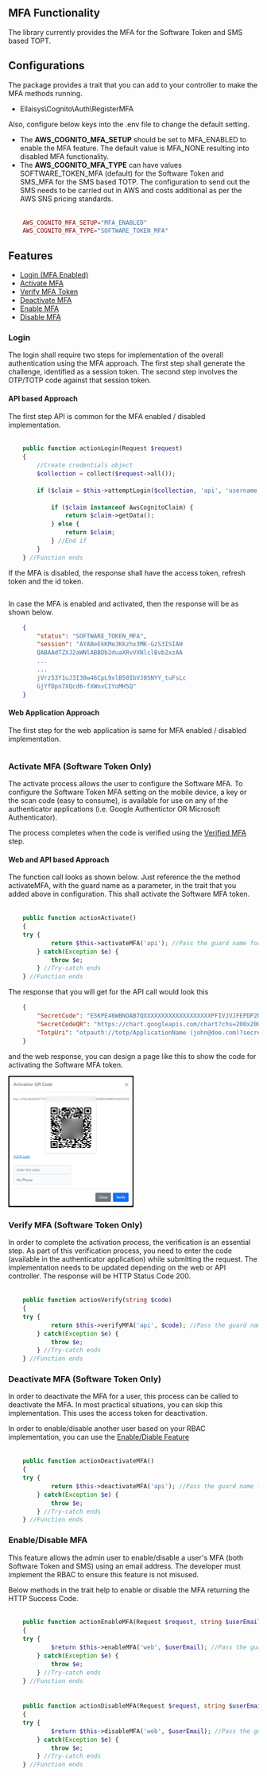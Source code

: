 ## **MFA Functionality**
The library currently provides the MFA for the Software Token and SMS based TOPT.

## **Configurations**
The package provides a trait that you can add to your controller to make the MFA methods running.
- Ellaisys\Cognito\Auth\RegisterMFA

Also, configure below keys into the .env file to change the default setting. 
 - The **AWS_COGNITO_MFA_SETUP** should be set to MFA_ENABLED to enable the MFA feature. The default value is MFA_NONE resulting into disabled MFA functionality. 
 - The **AWS_COGNITO_MFA_TYPE** can have values SOFTWARE_TOKEN_MFA (default) for the Software Token and SMS_MFA for the SMS based TOTP. The configuration to send out the SMS needs to be carried out in AWS and costs additional as per the AWS SNS pricing standards.

```php

    AWS_COGNITO_MFA_SETUP="MFA_ENABLED"
    AWS_COGNITO_MFA_TYPE="SOFTWARE_TOKEN_MFA"

```

## **Features**
- [Login (MFA Enabled)](#login)
- [Activate MFA](#activate-mfa-software-token-only)
- [Verify MFA Token](#verify-mfa-software-token-only)
- [Deactivate MFA](#deactivate-mfa-software-token-only)
- [Enable MFA](#enabledisable-mfa)
- [Disable MFA](#enabledisable-mfa)

### **Login**
The login shall require two steps for implementation of the overall authentication using the MFA approach. The first step shall generate the challenge, identified as a session token. The second step involves the OTP/TOTP code against that session token.

#### API based Approach
The first step API is common for the MFA enabled / disabled implementation.

```php

    public function actionLogin(Request $request)
    {
        //Create credentials object
        $collection = collect($request->all());

        if ($claim = $this->attemptLogin($collection, 'api', 'username', 'password', true)) {

            if ($claim instanceof AwsCognitoClaim) {
                return $claim->getData();
            } else {
                return $claim;
            } //End if
        }
    } //Function ends

```
If the MFA is disabled, the response shall have the access token, refresh token and the id token.
```json

```

In case the MFA is enabled and activated, then the response will be as shown below.
```json
    {
        "status": "SOFTWARE_TOKEN_MFA",
        "session": "AYABeEkKMeJKkzhx3MK-GzS3ISIAH
        QABAAdTZXJ2aWNlABBDb2duaXRvVXNlclBvb2xzAA
        ...
        ...
        jVrz53Y1uJ3I30w46CpL9xlB50IbVJ0SNYY_tuFsLc
        GjYfDpn7XQcd6-fXWovCIYoMH5Q"
    }
```

#### Web Application Approach
The first step for the web application is same for MFA enabled / disabled implementation.

```php

```

### **Activate MFA (Software Token Only)**
The activate process allows the user to configure the Software MFA. To configure the Software Token MFA setting on the mobile device, a key or the scan code (easy to consume), is available for use on any of the authenticator applications (i.e. Google Authentictor OR Microsoft Authenticator).

The process completes when the code is verified using the [Verified MFA](#verify-mfa-software-token-only) step.

#### Web and API based Approach
The function call looks as shown below. Just reference the the method activateMFA, with the guard name as a parameter, in the trait that you added above in configuration. This shall activate the Software MFA token.

```php

    public function actionActivate()
    {
	try {
            return $this->activateMFA('api'); //Pass the guard name for web/api calls
        } catch(Exception $e) {
			throw $e;
        } //Try-catch ends
    } //Function ends

```
The response that you will get for the API call would look this

```json
    {
        "SecretCode": "ESKPE46WBNOAB7QXXXXXXXXXXXXXXXXXXXPFIVJVJFEPDP2NNIA",
        "SecretCodeQR": "https://chart.googleapis.com/chart?chs=200x200&cht=qr&chl=otpauth://totp/ApplicationName (john@doe.com)?secret=ESKPE46WBNOAB7QXXXXXXXXXXXXXXXXXXXPFIVJVJFEPDP2NNIA&issuer=ApplicationName&choe=UTF-8",
        "TotpUri": "otpauth://totp/ApplicationName (john@doe.com)?secret=ESKPE46WBNOAB7QXXXXXXXXXXXXXXXXXXXPFIVJVJFEPDP2NNIA&issuer=ApplicationName"
    }
```

and the web response, you can design a page like this to show the code for activating the Software MFA token.

<img src="./assets/images/web_application_activate.png" width="50%" alt="cognito mfa activate for web"/>

### **Verify MFA (Software Token Only)**
In order to complete the activation process, the verification is an essential step. As part of this verification process, you need to enter the code (available in the authenticator application) while submitting the request. The implementation needs to be updated depending on the web or API controller. The response will be HTTP Status Code 200.

```php

    public function actionVerify(string $code)
    {
	try {
            return $this->verifyMFA('api', $code); //Pass the guard name for web/api calls and the MFA code from the device
        } catch(Exception $e) {
			throw $e;
        } //Try-catch ends
    } //Function ends

```


### **Deactivate MFA (Software Token Only)**
In order to deactivate the MFA for a user, this process can be called to deactivate the MFA. In most practical situations, you can skip this implementation. This uses the access token for deactivation.

In order to enable/disable another user based on your RBAC implementation, you can use the [Enable/Diable Feature](#enabledisable-mfa)

```php

    public function actionDeactivateMFA()
    {
	try {
            return $this->deactivateMFA('api'); //Pass the guard name for web/api calls
        } catch(Exception $e) {
			throw $e;
        } //Try-catch ends
    } //Function ends

```

### **Enable/Disable MFA**
This feature allows the admin user to enable/disable a user's MFA (both Software Token and SMS) using an email address. The developer must implement the RBAC to ensure this feature is not misused.

Below methods in the trait help to enable or disable the MFA returning the HTTP Success Code.

```php

    public function actionEnableMFA(Request $request, string $userEmail)
    {
	try {
            $return $this->enableMFA('web', $userEmail); //Pass the guard name for web/api calls
        } catch(Exception $e) {
			throw $e;
        } //Try-catch ends
    } //Function ends


    public function actionDisableMFA(Request $request, string $userEmail)
    {
	try {
            $return $this->disableMFA('web', $userEmail); //Pass the guard name for web/api calls
        } catch(Exception $e) {
			throw $e;
        } //Try-catch ends
    } //Function ends

```

